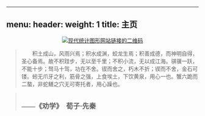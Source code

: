 
---
menu:
  header:
    weight: 1
title: 主页
---



<center>
<a href="https://msg2020.pzhao.org/">
  <img src="https://gitee.com/shao818/Figure/raw/master/%E6%9D%9C%E9%82%A6%E5%88%86%E6%9E%90%E5%9B%BE.png" style="zoom: 100%;" align="middle" alt="现代统计图形网站链接的二维码" />
</a>
</center>




> <font face="思源宋体 CN" >　　积土成山，风雨兴焉；积水成渊，蛟龙生焉；积善成德，而神明自得，圣心备焉。故不积跬步，无以至千里；不积小流，无以成江海。骐骥一跃，不能十步；驽马十驾，功在不舍。锲而舍之，朽木不折；锲而不舍，金石可镂。蚓无爪牙之利，筋骨之强，上食埃土，下饮黄泉，用心一也。蟹六跪而二螯，非蛇鳝之穴无可寄托者，用心躁也。

>　　　　　　　　　　　　　　　　　　　　　　　　　　　　　          　　**<font size=4 >——《劝学》　荀子·先秦</font>**
        



</font>





